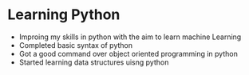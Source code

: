# Learning Python
- Improing my skills in python with the aim to learn machine Learning
- Completed basic syntax of python 
- Got a good command over object oriented programming in python
- Started learning data structures uisng python
